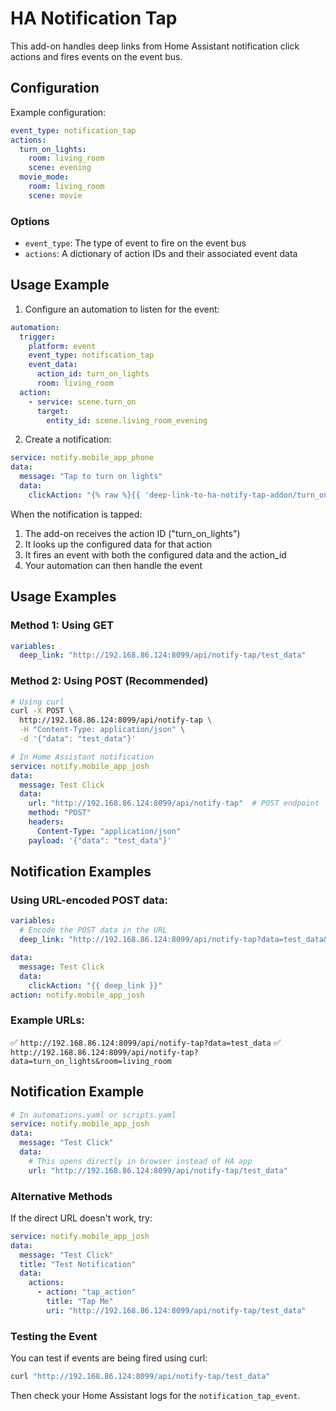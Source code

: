 # HA Notification Tap

This add-on handles deep links from Home Assistant notification click actions and fires events on the event bus.

## Configuration

Example configuration:

```yaml
event_type: notification_tap
actions:
  turn_on_lights:
    room: living_room
    scene: evening
  movie_mode:
    room: living_room
    scene: movie
```

### Options

- `event_type`: The type of event to fire on the event bus
- `actions`: A dictionary of action IDs and their associated event data

## Usage Example

1. Configure an automation to listen for the event:

```yaml
automation:
  trigger:
    platform: event
    event_type: notification_tap
    event_data:
      action_id: turn_on_lights
      room: living_room
  action:
    - service: scene.turn_on
      target:
        entity_id: scene.living_room_evening
```

2. Create a notification:

```yaml
service: notify.mobile_app_phone
data:
  message: "Tap to turn on lights"
  data:
    clickAction: "{% raw %}{{ 'deep-link-to-ha-notify-tap-addon/turn_on_lights' }}{% endraw %}"
```

When the notification is tapped:
1. The add-on receives the action ID ("turn_on_lights")
2. It looks up the configured data for that action
3. It fires an event with both the configured data and the action_id
4. Your automation can then handle the event

## Usage Examples

### Method 1: Using GET
```yaml
variables:
  deep_link: "http://192.168.86.124:8099/api/notify-tap/test_data"
```

### Method 2: Using POST (Recommended)
```bash
# Using curl
curl -X POST \
  http://192.168.86.124:8099/api/notify-tap \
  -H "Content-Type: application/json" \
  -d '{"data": "test_data"}'
```

```yaml
# In Home Assistant notification
service: notify.mobile_app_josh
data:
  message: Test Click
  data:
    url: "http://192.168.86.124:8099/api/notify-tap"  # POST endpoint
    method: "POST"
    headers:
      Content-Type: "application/json"
    payload: '{"data": "test_data"}'
```

## Notification Examples

### Using URL-encoded POST data:
```yaml
variables:
  # Encode the POST data in the URL
  deep_link: "http://192.168.86.124:8099/api/notify-tap?data=test_data&action=turn_on_lights"

data:
  message: Test Click
  data:
    clickAction: "{{ deep_link }}"
action: notify.mobile_app_josh
```

### Example URLs:
✅ `http://192.168.86.124:8099/api/notify-tap?data=test_data`
✅ `http://192.168.86.124:8099/api/notify-tap?data=turn_on_lights&room=living_room`

## Notification Example

```yaml
# In automations.yaml or scripts.yaml
service: notify.mobile_app_josh
data:
  message: "Test Click"
  data:
    # This opens directly in browser instead of HA app
    url: "http://192.168.86.124:8099/api/notify-tap/test_data"
```

### Alternative Methods

If the direct URL doesn't work, try:
```yaml
service: notify.mobile_app_josh
data:
  message: "Test Click"
  title: "Test Notification"
  data:
    actions:
      - action: "tap_action"
        title: "Tap Me"
        uri: "http://192.168.86.124:8099/api/notify-tap/test_data"
```

### Testing the Event

You can test if events are being fired using curl:
```bash
curl "http://192.168.86.124:8099/api/notify-tap/test_data"
```

Then check your Home Assistant logs for the `notification_tap_event`.
